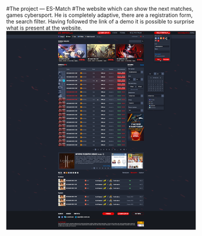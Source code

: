 #The project — ES-Match
#The website which can show the next matches, games cybersport. He is completely adaptive, there are a registration form, the search filter. Having followed the link of a demo it is possible to surprise what is present at the website.
![preview](./SO_es-match_main_v4.png)
